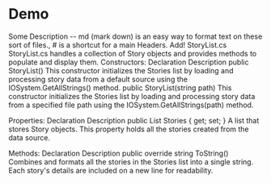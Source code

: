 # Demo

Some Description -- md (mark down) is an easy way to format text on these sort of files., # is a shortcut for a main Headers. 
Add!
StoryList.cs
StoryList.cs handles a collection of Story objects and provides methods to populate and display them.
Constructors:
Declaration	Description
public StoryList()	This constructor initializes the Stories list by loading and processing story data from a default source using the IOSystem.GetAllStrings() method.
public StoryList(string path)	This constructor initializes the Stories list by loading and processing story data from a specified file path using the IOSystem.GetAllStrings(path) method.

Properties:
Declaration	Description
public List<Story> Stories { get; set; }	A list that stores Story objects. This property holds all the stories created from the data source.

Methods:
Declaration	Description
public override string ToString()	Combines and formats all the stories in the Stories list into a single string. Each story's details are included on a new line for readability.
